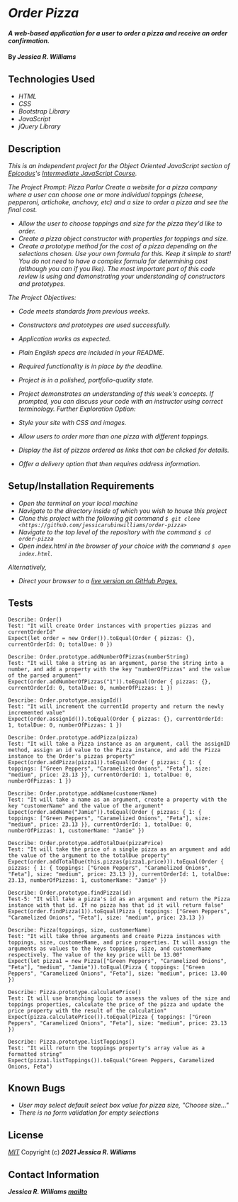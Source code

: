 # _Order Pizza_

#### _A web-based application for a user to order a pizza and receive an order confirmation._

#### By _**Jessica R. Williams**_

## Technologies Used

* _HTML_
* _CSS_
* _Bootstrap Library_
* _JavaScript_
* _jQuery Library_

## Description

_This is an independent project for the Object Oriented JavaScript section of [Epicodus](https://www.epicodus.com/)'s [Intermediate JavaScript Course](https://www.learnhowtoprogram.com/intermediate-javascript)._

_The Project Prompt:_
_Pizza Parlor_
_Create a website for a pizza company where a user can choose one or more individual toppings (cheese, pepperoni, artichoke, anchovy, etc) and a size to order a pizza and see the final cost._

* _Allow the user to choose toppings and size for the pizza they'd like to order._
* _Create a pizza object constructor with properties for toppings and size._
* _Create a prototype method for the cost of a pizza depending on the selections chosen. Use your own formula for this._
_Keep it simple to start! You do not need to have a complex formula for determining cost (although you can if you like). The most important part of this code review is using and demonstrating your understanding of constructors and prototypes._

_The Project Objectives:_

* _Code meets standards from previous weeks._
* _Constructors and prototypes are used successfully._
* _Application works as expected._
* _Plain English specs are included in your README._
* _Required functionality is in place by the deadline._
* _Project is in a polished, portfolio-quality state._
* _Project demonstrates an understanding of this week's concepts. If prompted, you can discuss your code with an instructor using correct terminology._
_Further Exploration Option:_

* _Style your site with CSS and images._
* _Allow users to order more than one pizza with different toppings._
* _Display the list of pizzas ordered as links that can be clicked for details._
* _Offer a delivery option that then requires address information._

## Setup/Installation Requirements

* _Open the terminal on your local machine_
* _Navigate to the directory inside of which you wish to house this project_
* _Clone this project with the following git command `$ git clone <https://github.com/jessicarubinwilliams/order-pizza>`_
* _Navigate to the top level of the repository with the command `$ cd order-pizza`_
* _Open index.html in the browser of your choice with the command `$ open index.html`_.

_Alternatively,_

* _Direct your browser to a [live version on GitHub Pages.](https://jessicarubinwilliams.github.io/order-pizza/index.html)_

## Tests
```
Describe: Order()
Test: "It will create Order instances with properties pizzas and currentOrderId"
Expect(let order = new Order()).toEqual(Order { pizzas: {}, currentOrderId: 0; totalDue: 0 })

Describe: Order.prototype.addNumberOfPizzas(numberString)
Test: "It will take a string as an argument, parse the string into a number, and add a property with the key "numberOfPizzas" and the value of the parsed argument"
Expect(order.addNumberOfPizzas("1")).toEqual(Order { pizzas: {}, currentOrderId: 0, totalDue: 0, numberOfPizzas: 1 })

Describe: Order.prototype.assignId()
Test: "It will increment the currentId property and return the newly incremented value"
Expect(order.assignId()).toEqual(Order { pizzas: {}, currentOrderId: 1, totalDue: 0, numberOfPizzas: 1 })

Describe: Order.prototype.addPizza(pizza)
Test: "It will take a Pizza instance as an argument, call the assignID method, assign an id value to the Pizza instance, and add the Pizza instance to the Order's pizzas property"
Expect(order.addPizza(pizza1)).toEqual(Order { pizzas: { 1: { toppings: ["Green Peppers", "Caramelized Onions", "Feta"], size: "medium", price: 23.13 }}, currentOrderId: 1, totalDue: 0, numberOfPizzas: 1 })

Describe: Order.prototype.addName(customerName)
Test: "It will take a name as an argument, create a property with the key "customerName" and the value of the argument"
Expect(order.addName("Jamie")).toEqual(Order { pizzas: { 1: { toppings: ["Green Peppers", "Caramelized Onions", "Feta"], size: "medium", price: 23.13 }}, currentOrderId: 1, totalDue: 0, numberOfPizzas: 1, customerName: "Jamie" })

Describe: Order.prototype.addTotalDue(pizzaPrice)
Test: "It will take the price of a single pizza as an argument and add the value of the argument to the totalDue property"
Expect(order.addTotalDue(this.pizzas(pizza1.price))).toEqual(Order { pizzas: { 1: { toppings: ["Green Peppers", "Caramelized Onions", "Feta"], size: "medium", price: 23.13 }}, currentOrderId: 1, totalDue: 23.13, numberOfPizzas: 1, customerName: "Jamie" })

Describe: Order.prototype.findPizza(id)
Test-5: "It will take a pizza's id as an argument and return the Pizza instance with that id. If no pizza has that id it will return false"
Expect(order.findPizza(1)).toEqual(Pizza { toppings: ["Green Peppers", "Caramelized Onions", "Feta"], size: "medium", price: 23.13 })

Describe: Pizza(toppings, size, customerName)
Test: "It will take three arguments and create Pizza instances with toppings, size, customerName, and price properties. It will assign the arguments as values to the keys toppings, size, and customerName respectively. The value of the key price will be 13.00"
Expect(let pizza1 = new Pizza(["Green Peppers", "Caramelized Onions", "Feta"], "medium", "Jamie")).toEqual(Pizza { toppings: ["Green Peppers", "Caramelized Onions", "Feta"], size: "medium", price: 13.00 })

Describe: Pizza.prototype.calculatePrice()
Test: It will use branching logic to assess the values of the size and toppings properties, calculate the price of the pizza and update the price property with the result of the calculation"
Expect(pizza.calculatePrice()).toEqual(Pizza { toppings: ["Green Peppers", "Caramelized Onions", "Feta"], size: "medium", price: 23.13 })

Describe: Pizza.prototype.listToppings()
Test: "It will return the toppings property's array value as a formatted string"
Expect(pizza1.listToppings()).toEqual("Green Peppers, Caramelized Onions, Feta")
```

## Known Bugs

* _User may select default select box value for pizza size, "Choose size..."_
* _There is no form validation for empty selections_

## License
*[MIT](https://choosealicense.com/licenses/mit/)*
Copyright (c) **_2021 Jessica R. Williams_**

## Contact Information
**_Jessica R. Williams [mailto](mailto:jessicarubinwilliams@gmail.com)_**
